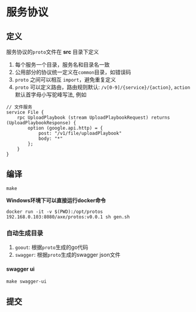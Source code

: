 # 服务协议

## 定义

服务协议的`proto`文件在 **src** 目录下定义

1. 每个服务一个目录，服务名和目录名一致
2. 公用部分的协议统一定义在`common`目录，如错误码
3. `proto` 之间可以相互 `import`，避免重复定义
4. `proto` 可以定义路由，路由规则默认: `/v[0-9]/{service}/{action}`, `action` 默认首字母小写驼峰写法, 例如 

```
// 文件服务
service File {
    rpc UploadPlaybook (stream UploadPlaybookRequest) returns (UploadPlaybookResponse) {
        option (google.api.http) = {
            post: "/v1/file/uploadPlaybook"
            body: "*"
        };
    }
}
```

## 编译

```
make
```

**Windows环境下可以直接运行docker命令**

```
docker run -it -v $(PWD):/opt/protos 192.168.0.103:8080/axe/protos:v0.0.1 sh gen.sh
```

### 自动生成目录

1. `goout`: 根据`proto`生成的go代码
2. `swagger`: 根据`proto`生成的swagger json文件

#### swagger ui
```
make swagger-ui
```

## 提交